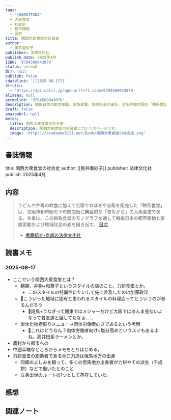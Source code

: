 ```yaml
---
tags:
  - "\U0001F4DA"
  - 大衆食堂
  - 社会史
  - 都市移動
  - 歴史
title: 関西大衆食堂の社会史
author:
  - 奥井亜紗子
publisher: 法律文化社
publish_date: 2025年4月
ISBN: '9784589043870'
status: unread
読了: null
publish: false
cdatelink: '[[2025-08-17]]'
カーリル:
  - 'https://api.calil.jp/openurl?rft.isbn=9784589043870'
aliases: null
permalink: '9784589043870'
description: 戦後日本の都市移動、家族変動、地域社会の姿を、京阪神都市圏の「餅系食堂」のモノグラフを通して描き出す。
draft: false
amazonUrl: null
metas:
  title: 関西大衆食堂の社会史
  description: 関西大衆食堂の社会史についてのページです。
  image: 'https://asadaame5121.net/Book/関西大衆食堂の社会史.png'
---
```

## 書誌情報
title: 関西大衆食堂の社会史
author: [[奥井亜紗子]]
publisher: 法律文化社
publish: 2025年4月

## 内容
> うどんや丼等の飲食に加えて店頭でおはぎや赤飯を販売した「餅系食堂」は、京阪神都市圏の下町商店街に典型的な「昔ながら」の大衆食堂である。本書は、この餅系食堂のモノグラフを通して戦後日本の都市移動と家族変動および地域社会の姿を描き出す。
> [目次](https://www.hou-bun.com/15mokuji/04387-0_mk.pdf)
> - [書籍紹介-京都の法律文化社](https://www.hou-bun.com/cgi-bin/search/detail.cgi?c=ISBN978-4-589-04387-0)

## 読書メモ
### 2025-08-17
- ここでいう関西大衆食堂とは？
	- 麺類、丼物+和菓子というスタイルの店のこと。力餅食堂とか。
		- このスタイルの特異性にたいして先に言及したのは加藤政洋
	- 💭こういった地域に固有と思われるスタイルの料理店ってどういうのがあるんだろう
		- 💭焼鳥+うなぎって関東ではメジャーだけど大阪ではあんま見ないよなって昔友達と話してたなぁ……
	- 炭水化物極振りメニュー→肉体労働者向きであるという考察
		- 💭これはどうなん？肉体労働者向け=塩分高めというスジもあるよね。高井田系ラーメンとか。
- 農村から都市への
- 中途半端なところからメモをとりはじめる。
- 力餅食堂の創業者である池口力造は但馬地方の出身
	- 同郷のよしみを頼って、多くの但馬地方出身者が力餅やその派生（千成餅）などで働いたとのこと
	- 立身出世のルートの1つとして存在していた。
## 感想
## 関連ノート
